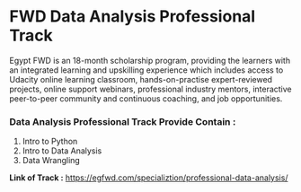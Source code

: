 # FWD Data Analysis Professional Track
Egypt FWD is an 18-month scholarship program, providing the learners with an integrated learning and upskilling experience which includes access to Udacity online learning classroom, hands-on-practise expert-reviewed projects, online support webinars, professional industry mentors, interactive peer-to-peer community and continuous coaching, and job opportunities.
### Data Analysis Professional Track Provide Contain :
  1. Intro to Python
  2. Intro to Data Analysis
  3. Data Wrangling

**Link of Track :** https://egfwd.com/specializtion/professional-data-analysis/
